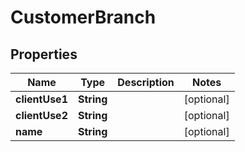 

# CustomerBranch


## Properties

| Name | Type | Description | Notes |
|------------ | ------------- | ------------- | -------------|
|**clientUse1** | **String** |  |  [optional] |
|**clientUse2** | **String** |  |  [optional] |
|**name** | **String** |  |  [optional] |



